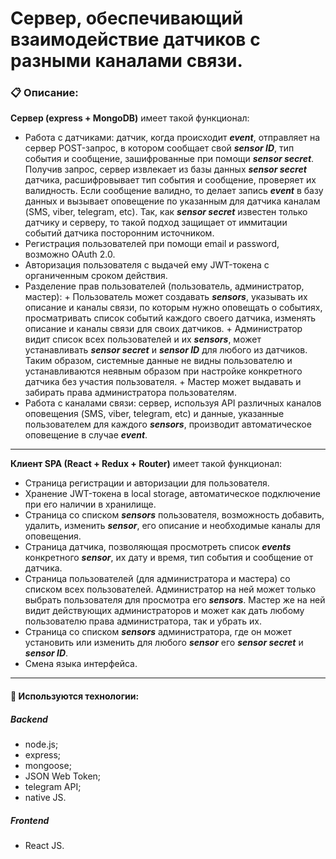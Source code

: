 # Сервер, обеспечивающий взаимодействие датчиков с разными каналами связи.

### :clipboard: Описание:

**Сервер (express + MongoDB)** имеет такой функционал:

- Работа с датчиками: датчик, когда происходит **_event_**, отправляет на сервер POST-запрос, в котором сообщает свой **_sensor ID_**, тип события и сообщение, зашифрованные при помощи **_sensor secret_**. Получив запрос, сервер извлекает из базы данных **_sensor secret_** датчика, расшифровывает тип события и сообщение, проверяет их валидность. Если сообщение валидно, то делает запись **_event_** в базу данных и вызывает оповещение по указанным для датчика каналам (SMS, viber, telegram, etc). Так, как **_sensor secret_** известен только датчику и серверу, то такой подход защищает от иммитации событий датчика посторонним источником.
- Регистрация пользователей при помощи email и password, возможно OAuth 2.0.
- Авторизация пользователя с выдачей ему JWT-токена с органиченным сроком действия.
- Разделение прав пользователей (пользователь, администратор, мастер): + Пользователь может создавать **_sensors_**, указывать их описание и каналы связи, по которым нужно оповещать о событиях, просматривать список событий каждого своего датчика, изменять описание и каналы связи для своих датчиков. + Администратор видит список всех пользователей и их **_sensors_**, может устанавливать **_sensor secret_** и **_sensor ID_** для любого из датчиков. Таким образом, системные данные не видны пользователю и устанавливаются неявным образом при настройке конкретного датчика без участия пользователя. + Мастер может выдавать и забирать права администратора пользователям.
- Работа с каналами связи: сервер, используя API различных каналов оповещения (SMS, viber, telegram, etc) и данные, указанные пользователем для каждого **_sensors_**, производит автоматическое оповещение в случае **_event_**.

---

**Клиент SPA (React + Redux + Router)** имеет такой функционал:

- Страница регистрации и авторизации для пользователя.
- Хранение JWT-токена в local storage, автоматическое подключение при его наличии в хранилище.
- Страница со списком **_sensors_** пользователя, возможность добавить, удалить, изменить **_sensor_**, его описание и необходимые каналы для оповещения.
- Страница датчика, позволяющая просмотреть список **_events_** конкретного **_sensor_**, их дату и время, тип события и сообщение от датчика.
- Страница пользователей (для администратора и мастера) со списком всех пользователей. Администратор на ней может только выбрать пользователя для просмотра его **_sensors_**. Мастер же на ней видит действующих администраторов и может как дать любому пользователю права администратора, так и убрать их.
- Страница со списком **_sensors_** администратора, где он может установить или изменить для любого **_sensor_** его **_sensor secret_** и **_sensor ID_**.
- Смена языка интерфейса.

---

#### :wrench: Используются технологии:

##### Backend

- node.js;
- express;
- mongoose;
- JSON Web Token;
- telegram API;
- native JS.

##### Frontend

- React JS.
